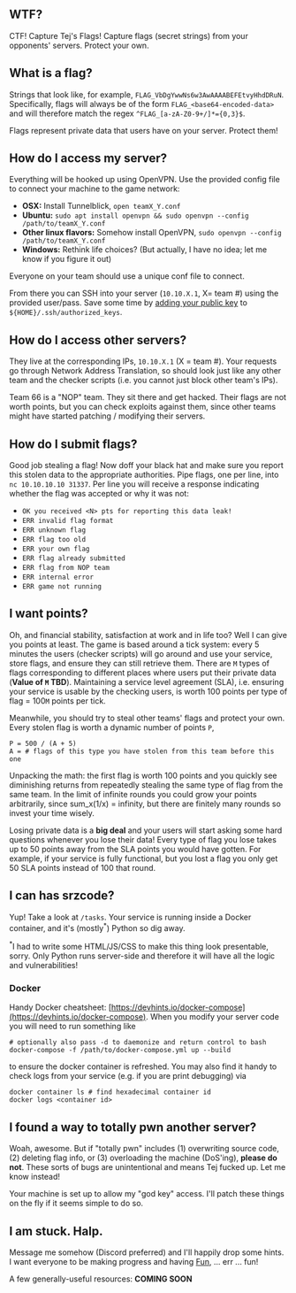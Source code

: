 ## WTF?
CTF! Capture Tej's Flags! Capture flags (secret strings) from your opponents' servers. Protect your own.


## What is a flag?
Strings that look like, for example, `FLAG_VbDgYwwNs6w3AwAAAABEFEtvyHhdDRuN`. Specifically, flags will always be of the form `FLAG_<base64-encoded-data>` and will therefore match the regex `^FLAG_[a-zA-Z0-9+/]*={0,3}$`.

Flags represent private data that users have on your server. Protect them!


## How do I access my server?
Everything will be hooked up using OpenVPN. Use the provided config file to connect your machine to the game network:

  * **OSX:** Install Tunnelblick, `open teamX_Y.conf`
  * **Ubuntu:** `sudo apt install openvpn && sudo openvpn --config /path/to/teamX_Y.conf`
  * **Other linux flavors:** Somehow install OpenVPN, `sudo openvpn --config /path/to/teamX_Y.conf`
  * **Windows:** Rethink life choices? (But actually, I have no idea; let me know if you figure it out)

Everyone on your team should use a unique conf file to connect.

From there you can SSH into your server (`10.10.X.1`, X= team #) using the provided user/pass. Save some time by [adding your public key](https://www.debian.org/devel/passwordlessssh) to `${HOME}/.ssh/authorized_keys`.


## How do I access other servers?
They live at the corresponding IPs, `10.10.X.1` (X = team #). Your requests go through Network Address Translation, so should look just like any other team and the checker scripts (i.e. you cannot just block other team's IPs).

Team 66 is a "NOP" team. They sit there and get hacked. Their flags are not worth points, but you can check exploits against them, since other teams might have started patching / modifying their servers.


## How do I submit flags?
Good job stealing a flag! Now doff your black hat and make sure you report this stolen data to the appropriate authorities. Pipe flags, one per line, into `nc 10.10.10.10 31337`. Per line you will receive a response indicating whether the flag was accepted or why it was not:

- `OK you received <N> pts for reporting this data leak!`
- `ERR invalid flag format`
- `ERR unknown flag`
- `ERR flag too old`
- `ERR your own flag`
- `ERR flag already submitted`
- `ERR flag from NOP team`
- `ERR internal error`
- `ERR game not running`


## I want points?
Oh, and financial stability, satisfaction at work and in life too? Well I can give you points at least. The game is based around a tick system: every 5 minutes the users (checker scripts) will go around and use your service, store flags, and ensure they can still retrieve them. There are `M` types of flags corresponding to different places where users put their private data (**Value of `M` TBD**). Maintaining a service level agreement (SLA), i.e. ensuring your service is usable by the checking users, is worth 100 points per type of flag = 100`M` points per tick.

Meanwhile, you should try to steal other teams' flags and protect your own. Every stolen flag is worth a dynamic number of points `P`,

    P = 500 / (A + 5)
    A = # flags of this type you have stolen from this team before this one

Unpacking the math: the first flag is worth 100 points and you quickly see diminishing returns from repeatedly stealing the same type of flag from the same team. In the limit of infinite rounds you could grow your points arbitrarily, since sum_x(1/x) = infinity, but there are finitely many rounds so invest your time wisely.

Losing private data is a **big deal** and your users will start asking some hard questions whenever you lose their data! Every type of flag you lose takes up to 50 points away from the SLA points you would have gotten. For example, if your service is fully functional, but you lost a flag you only get 50 SLA points instead of 100 that round.


## I can has srzcode?
Yup! Take a look at `/tasks`. Your service is running inside a Docker container, and it's (mostly<sup>*</sup>) Python so dig away.

<sup>*</sup>I had to write some HTML/JS/CSS to make this thing look presentable, sorry. Only Python runs server-side and therefore it will have all the logic and vulnerabilities!

### Docker
Handy Docker cheatsheet: [https://devhints.io/docker-compose](https://devhints.io/docker-compose). When you modify your server code you will need to run something like

    # optionally also pass -d to daemonize and return control to bash
    docker-compose -f /path/to/docker-compose.yml up --build

to ensure the docker container is refreshed. You may also find it handy to check logs from your service (e.g. if you are print debugging) via

    docker container ls # find hexadecimal container id
    docker logs <container id>


## I found a way to totally pwn another server?
Woah, awesome. But if "totally pwn" includes (1) overwriting source code, (2) deleting flag info, or (3) overloading the machine (DoS'ing), **please do not**. These sorts of bugs are unintentional and means Tej fucked up. Let me know instead!

Your machine is set up to allow my "god key" access. I'll patch these things on the fly if it seems simple to do so.


## I am stuck. Halp.
Message me somehow (Discord preferred) and I'll happily drop some hints. I want everyone to be making progress and having [Fun](https://dwarffortresswiki.org/index.php?title=DF2014:Fun&redirect=yes), ... err ... fun!

A few generally-useful resources:
**COMING SOON**
